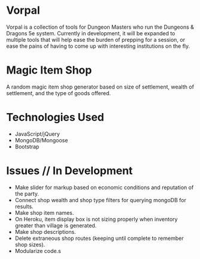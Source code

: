 # Vorpal

Vorpal is a collection of tools for Dungeon Masters who run the Dungeons &amp; Dragons 5e system. Currently in development, it will be expanded to multiple tools that will help ease the burden of prepping for a session, or ease the pains of having to come up with interesting institutions on the fly.

# Magic Item Shop

A random magic item shop generator based on size of settlement, wealth of settlement, and the type of goods offered.

# Technologies Used

* JavaScript/jQuery
* MongoDB/Mongoose
* Bootstrap

# Issues // In Development
- Make slider for markup based on economic conditions and reputation of the party.
- Connect shop wealth and shop type filters for querying mongoDB for results.
- Make shop item names.
- On Heroku, item display box is not sizing properly when inventory greater than village is generated.
- Make shop descriptions.
- Delete extraneous shop routes (keeping until complete to remember shop sizes).
- Modularize code.s